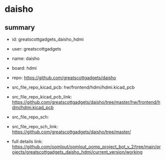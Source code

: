 # daisho
 
## summary 
* id: greatscottgadgets_daisho_hdmi
* user: greatscottgadgets
* name: daisho
* board: hdmi
* repo: https://github.com/greatscottgadgets/daisho
* src_file_repo_kicad_pcb: hw/frontend/hdmi/hdmi.kicad_pcb
* src_file_repo_kicad_pcb_link: https://github.com/greatscottgadgets/daisho/tree/master/hw/frontend/hdmi/hdmi.kicad_pcb


* src_file_repo_sch: 
* src_file_repo_sch_link: https://github.com/greatscottgadgets/daisho/tree/master/
* full details link: https://github.com/oomlout/oomlout_oomp_project_bot_v_2/tree/main/projects/greatscottgadgets_daisho_hdmi/current_version/working  






